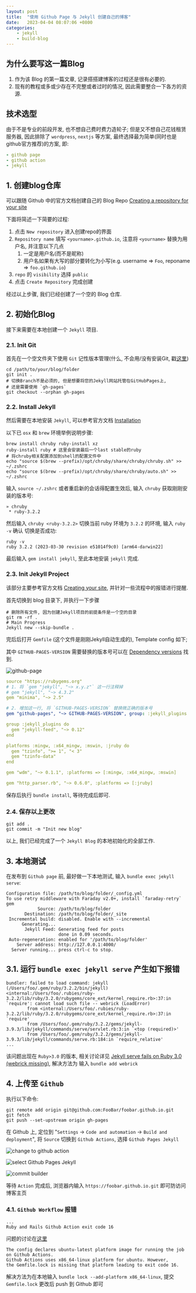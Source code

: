 ```yaml
---
layout: post
title:  "使用 Github Page 与 Jekyll 创建自己的博客"
date:   2023-04-04 08:07:06 +0800
categories:
    - jekyll
    - build-blog
---
```

<!--
 friesi23.github.io (c) by weooh

 friesi23.github.io is licensed under a
 Creative Commons Attribution-ShareAlike 4.0 International License.

 You should have received a copy of the license along with this
 work. If not, see <http://creativecommons.org/licenses/by-sa/4.0/>.
-->

## 为什么要写这一篇Blog

1. 作为该 Blog 的第一篇文章, 记录搭搭建博客的过程还是很有必要的.
2. 现有的教程或多或少存在不完整或者过时的情况, 因此需要整合一下各方的资源.

## 技术选型

由于不是专业的前段开发, 也不想自己费时费力造轮子; 但是又不想自己花钱租赁服务器, 因此排除了
`wordpress`, `nextjs` 等方案, 最终选择最为简单(同时也是github官方推荐)的方案, 即:

```yaml
- github page
- github action
- jekyll
```

## 1. 创建blog仓库

可以跟随 Github 中的官方文档创建自己的 Blog Repo
[Creating a repository for your site](https://docs.github.com/en/pages/setting-up-a-github-pages-site-with-jekyll/creating-a-github-pages-site-with-jekyll#creating-a-repository-for-your-site)

下面将简述一下简要的过程:

1. 点击 `New repository` 进入创建repo的界面
2. `Repository name` 填写 `<yourname>.github.io`, 注意将 `<yourname>` 替换为用户名, 并注意以下几点
   1. 一定是用户名(而不是昵称)
   2. 用户名如果有大写的部分要转化为小写(e.g. username => `Foo`, reponame => `foo.github.io`)
3. `repo` 的 `visibility` 选择 `public`
4. 点击 `Create Repository` 完成创建

经过以上步骤, 我们已经创建了一个空的 Blog 仓库.

## 2. 初始化Blog

接下来需要在本地创建一个 `Jekyll` 项目.

### 2.1. Init Git

首先在一个空文件夹下使用 `Git` 记性版本管理(什么, 不会用/没有安装Git, 戳[这里](https://git-scm.com/book/en/v2/Getting-Started-Installing-Git))

```shell
cd /path/to/your/blog/folder
git init .
# 切换Branch不是必须的, 但是想要将您的Jekyll网站托管在GitHubPages上,
# 还是需要使用 `gh-pages`
git checkout --orphan gh-pages
```

### 2.2. Install Jekyll

然后需要在本地安装 `Jekyll`, 可以参考官方文档 [Installation](https://jekyllrb.com/docs/installation/)

以下已 `osx` 和 `brew` 环境举例说明步骤:

```shell
brew install chruby ruby-install xz
ruby-install ruby # 这里会安装最后一个last stable的ruby
# 将chruby相关配置添加到shell的配置文件中
echo "source $(brew --prefix)/opt/chruby/share/chruby/chruby.sh" >> ~/.zshrc
echo "source $(brew --prefix)/opt/chruby/share/chruby/auto.sh" >> ~/.zshrc
```

输入 `source ~/.zshrc` 或者重启新的会话得配置生效后, 输入 `chruby` 获取刚刚安装的版本号:

```shell
» chruby
 * ruby-3.2.2
```

然后输入 `chruby <ruby-3.2.2>` 切换当前 ruby 环境为 `3.2.2` 的环境, 输入 `ruby -v` 确认
切换是否成功:

```shell
ruby -v
ruby 3.2.2 (2023-03-30 revision e51014f9c0) [arm64-darwin22]
```

最后输入 `gem install jekyll`, 至此本地安装 `jekyll` 完成.

### 2.3. Init Jekyll Project

该部分主要参考官方文档 [Creating your site](https://docs.github.com/en/pages/setting-up-a-github-pages-site-with-jekyll/creating-a-github-pages-site-with-jekyll#creating-your-site),
并针对一些流程中的报错进行提醒.

首先切换到 blog 目录下, 并执行一下步骤

```shell
# 删除所有文件, 因为创建Jekyll项目的前提条件是一个空的目录
git rm -rf .
# Main Progress
Jekyll new --skip-bundle .
```

完后后打开 `Gemfile` (这个文件是刚刚Jekyll自动生成的), Template config 如下;

其中 `GITHUB-PAGES-VERSION` 需要替换的版本号可以在 [Dependency versions](https://pages.github.com/versions/)
找到.

![github-page](https://user-images.githubusercontent.com/20661034/229664408-57ae7bdb-8734-4f2d-ae52-0732e394f4ff.png)

```yaml
source "https://rubygems.org"
# 1. 将 `gem "jekyll", "~> x.y.z"` 这一行注释掉
# gem "jekyll", "~> 4.3.2"
gem "minima", "~> 2.5"

# 2. 增加这一行, 将 `GITHUB-PAGES-VERSION` 替换微正确的版本号
gem "github-pages", "~> GITHUB-PAGES-VERSION", group: :jekyll_plugins

group :jekyll_plugins do
  gem "jekyll-feed", "~> 0.12"
end

platforms :mingw, :x64_mingw, :mswin, :jruby do
  gem "tzinfo", ">= 1", "< 3"
  gem "tzinfo-data"
end

gem "wdm", "~> 0.1.1", :platforms => [:mingw, :x64_mingw, :mswin]

gem "http_parser.rb", "~> 0.6.0", :platforms => [:jruby]
```

保存后执行 `bundle install`, 等待完成后即可.

### 2.4. 保存以上更改

```shell
git add .
git commit -m "Init new blog"
```

以上, 我们已经完成了一个 `Jekyll Blog` 的本地初始化的全部工作.

## 3. 本地测试

在发布到 `Github page` 前, 最好做一下本地测试, 输入 `bundle exec jekyll serve`:

```shell
Configuration file: /path/to/blog/folder/_config.yml
To use retry middleware with Faraday v2.0+, install `faraday-retry` gem
            Source: /path/to/blog/folder
       Destination: /path/to/blog/folder/_site
 Incremental build: disabled. Enable with --incremental
      Generating...
       Jekyll Feed: Generating feed for posts
                    done in 0.09 seconds.
 Auto-regeneration: enabled for '/path/to/blog/folder'
    Server address: http://127.0.0.1:4000/
  Server running... press ctrl-c to stop.
```

## 3.1. 运行 `bundle exec jekyll serve` 产生如下报错

```log
bundler: failed to load command: jekyll (/Users/foo/.gem/ruby/3.2.2/bin/jekyll)
<internal:/Users/foo/.rubies/ruby-3.2.2/lib/ruby/3.2.0/rubygems/core_ext/kernel_require.rb>:37:in `require': cannot load such file -- webrick (LoadError)
        from <internal:/Users/foo/.rubies/ruby-3.2.2/lib/ruby/3.2.0/rubygems/core_ext/kernel_require.rb>:37:in `require'
        from /Users/foo/.gem/ruby/3.2.2/gems/jekyll-3.9.3/lib/jekyll/commands/serve/servlet.rb:3:in `<top (required)>'
        from /Users/foo/.gem/ruby/3.2.2/gems/jekyll-3.9.3/lib/jekyll/commands/serve.rb:184:in `require_relative'
...
```

该问题出现在 `Ruby>3.0` 的版本, 相关讨论详见 [Jekyll serve fails on Ruby 3.0 (webrick missing)](https://github.com/github/pages-gem/issues/752),
解决方法为 输入 `bundle add webrick`

## 4. 上传至 `Github`

执行以下命令:

```shell
git remote add origin git@github.com:FooBar/foobar.github.io.git
git fetch
git push --set-upstream origin gh-pages
```

在 Github 上, 定位到 "`Settings` -> `Code and automation` -> `Build and deployment`",
将 `Source` 切换到 `Github Actions`, 选择 `Github Pages Jekyll`

![change to github action](https://user-images.githubusercontent.com/20661034/229669106-82b52648-2435-48ff-87a6-92eecd609936.png)

![select Github Pages Jekyll]("https://user-images.githubusercontent.com/20661034/229670216-df72dfb5-8f3c-411e-8475-acf0319c463d.png")

![commit builder](https://user-images.githubusercontent.com/20661034/229670454-bc2f3015-10eb-4bd3-a807-06d1398db4d9.png)

等待 `Action` 完成后, 浏览器内输入 `https://foobar.github.io.git` 即可防访问博客主页

### 4.1. `Github Workflow` 报错

```log
...
Ruby and Rails Github Action exit code 16
```

问题的讨论在[这里](https://stackoverflow.com/questions/72331753/ruby-and-rails-github-action-exit-code-16)

```text
The config declares ubuntu-latest platform image for running the job on Github Actions.
Github Actions uses x86_64-linux platform for ubuntu. However,
the Gemfile.lock is missing that platform leading to exit code 16.
```

解决方法为在本地输入 `bundle lock --add-platform x86_64-linux`,
提交 `Gemfile.lock` 更改后 push 到 Github 即可
